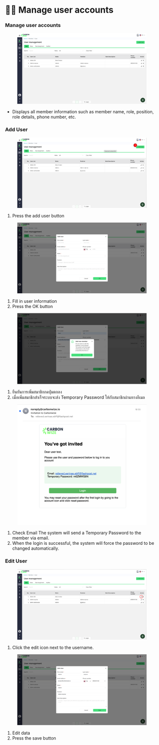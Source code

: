 # 🧑‍💻 Manage user accounts

### Manage user accounts

<figure><img src="../../.gitbook/assets/image (3).png" alt=""><figcaption></figcaption></figure>

* Displays all member information such as member name, role, position, role details, phone number, etc.

### Add User

<figure><img src="../../.gitbook/assets/image (1) (1).png" alt=""><figcaption></figcaption></figure>

1. Press the add user button

<figure><img src="../../.gitbook/assets/image (2) (1).png" alt=""><figcaption></figcaption></figure>

1. Fill in user information
2. Press the OK button

<figure><img src="../../.gitbook/assets/image (3) (1).png" alt=""><figcaption></figcaption></figure>

1. ยืนยันการเพิ่มสมาชิกกดปุ่มตกลง
2. เมื่อเพิ่มสมาชิกสำเร็จระบบจะส่ง Temporary Password ให้กับสมาชิกผ่านทางอีเมล

<figure><img src="../../.gitbook/assets/image (4).png" alt=""><figcaption></figcaption></figure>

1. Check Email The system will send a Temporary Password to the member via email.
2. When the login is successful, the system will force the password to be changed automatically.

### Edit User

<figure><img src="../../.gitbook/assets/image (5).png" alt=""><figcaption></figcaption></figure>

1. Click the edit icon next to the username.

<figure><img src="../../.gitbook/assets/image (6).png" alt=""><figcaption></figcaption></figure>

1. Edit data
2. Press the save button
